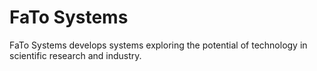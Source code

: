 # FaTo Systems
FaTo Systems develops systems exploring the potential of technology in scientific research and industry.
